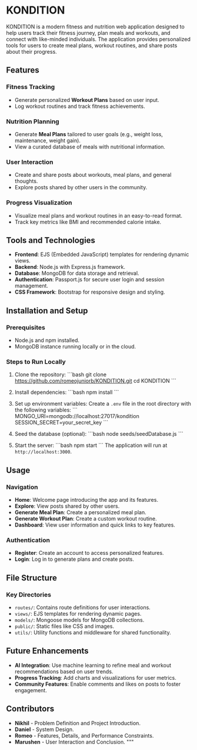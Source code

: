 
# KONDITION

KONDITION is a modern fitness and nutrition web application designed to help users track their fitness journey, plan meals and workouts, and connect with like-minded individuals. The application provides personalized tools for users to create meal plans, workout routines, and share posts about their progress.

## Features

### Fitness Tracking
- Generate personalized **Workout Plans** based on user input.
- Log workout routines and track fitness achievements.

### Nutrition Planning
- Generate **Meal Plans** tailored to user goals (e.g., weight loss, maintenance, weight gain).
- View a curated database of meals with nutritional information.

### User Interaction
- Create and share posts about workouts, meal plans, and general thoughts.
- Explore posts shared by other users in the community.

### Progress Visualization
- Visualize meal plans and workout routines in an easy-to-read format.
- Track key metrics like BMI and recommended calorie intake.

## Tools and Technologies

- **Frontend**: EJS (Embedded JavaScript) templates for rendering dynamic views.
- **Backend**: Node.js with Express.js framework.
- **Database**: MongoDB for data storage and retrieval.
- **Authentication**: Passport.js for secure user login and session management.
- **CSS Framework**: Bootstrap for responsive design and styling.

## Installation and Setup

### Prerequisites
- Node.js and npm installed.
- MongoDB instance running locally or in the cloud.

### Steps to Run Locally
1. Clone the repository:
   \`\`\`bash
   git clone https://github.com/romeojuniorb/KONDITION.git
   cd KONDITION
   \`\`\`

2. Install dependencies:
   \`\`\`bash
   npm install
   \`\`\`

3. Set up environment variables:
   Create a `.env` file in the root directory with the following variables:
   \`\`\`
   MONGO_URI=mongodb://localhost:27017/kondition
   SESSION_SECRET=your_secret_key
   \`\`\`

4. Seed the database (optional):
   \`\`\`bash
   node seeds/seedDatabase.js
   \`\`\`

5. Start the server:
   \`\`\`bash
   npm start
   \`\`\`
   The application will run at `http://localhost:3000`.

## Usage

### Navigation
- **Home**: Welcome page introducing the app and its features.
- **Explore**: View posts shared by other users.
- **Generate Meal Plan**: Create a personalized meal plan.
- **Generate Workout Plan**: Create a custom workout routine.
- **Dashboard**: View user information and quick links to key features.

### Authentication
- **Register**: Create an account to access personalized features.
- **Login**: Log in to generate plans and create posts.

## File Structure

### Key Directories
- `routes/`: Contains route definitions for user interactions.
- `views/`: EJS templates for rendering dynamic pages.
- `models/`: Mongoose models for MongoDB collections.
- `public/`: Static files like CSS and images.
- `utils/`: Utility functions and middleware for shared functionality.

## Future Enhancements

- **AI Integration**: Use machine learning to refine meal and workout recommendations based on user trends.
- **Progress Tracking**: Add charts and visualizations for user metrics.
- **Community Features**: Enable comments and likes on posts to foster engagement.


## Contributors

- **Nikhil** - Problem Definition and Project Introduction.
- **Daniel** - System Design.
- **Romeo** - Features, Details, and Performance Constraints.
- **Marushen** - User Interaction and Conclusion.
"""

